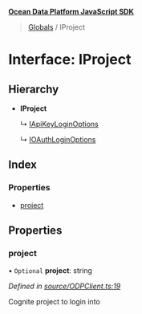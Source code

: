 **[Ocean Data Platform JavaScript SDK](../README.md)**

> [Globals](../README.md) / IProject

# Interface: IProject

## Hierarchy

* **IProject**

  ↳ [IApiKeyLoginOptions](iapikeyloginoptions.md)

  ↳ [IOAuthLoginOptions](ioauthloginoptions.md)

## Index

### Properties

* [project](iproject.md#project)

## Properties

### project

• `Optional` **project**: string

*Defined in [source/ODPClient.ts:19](https://github.com/C4IROcean/odp-sdk-js/blob/0e2fd46/source/ODPClient.ts#L19)*

Cognite project to login into
